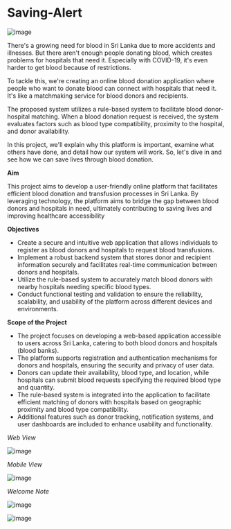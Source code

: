 # Saving-Alert

![image](https://github.com/user-attachments/assets/2cceb63a-69d2-4468-85de-4532984b86f6)


There's a growing need for blood in Sri Lanka due to more accidents and illnesses. But there aren't enough people donating blood, which creates problems for hospitals that need it. Especially with COVID-19, it's even harder to get blood because of restrictions.

To tackle this, we're creating an online blood donation application where people who want to donate blood can connect with hospitals that need it. It's like a matchmaking service for blood donors and recipients.

The proposed system utilizes a rule-based system to facilitate blood donor-hospital matching. When a blood donation request is received, the system evaluates factors such as blood type compatibility, proximity to the hospital, and donor availability.

In this project, we'll explain why this platform is important, examine what others have done, and detail how our system will work. So, let's dive in and see how we can save lives through blood donation.

**Aim**

This project aims to develop a user-friendly online platform that facilitates efficient blood donation and transfusion processes in Sri Lanka. By leveraging technology, the platform aims to bridge the gap between blood donors and hospitals in need, ultimately contributing to saving lives and improving healthcare accessibility

**Objectives**

- Create a secure and intuitive web application that allows individuals to register as blood donors and hospitals to request blood transfusions.
- Implement a robust backend system that stores donor and recipient information securely and facilitates real-time communication between donors and hospitals.
- Utilize the rule-based system to accurately match blood donors with nearby hospitals needing specific blood types.
- Conduct functional testing and validation to ensure the reliability, scalability, and usability of the platform across different devices and environments.


**Scope of the Project**

- The project focuses on developing a web-based application accessible to users across Sri Lanka, catering to both blood donors and hospitals (blood banks).
- The platform supports registration and authentication mechanisms for donors and hospitals, ensuring the security and privacy of user data.
- Donors can update their availability, blood type, and location, while hospitals can submit blood requests specifying the required blood type and quantity.
- The rule-based system is integrated into the application to facilitate efficient matching of donors with hospitals based on geographic proximity and blood type compatibility.
- Additional features such as donor tracking, notification systems, and user dashboards are included to enhance usability and functionality.


*Web View*                                                                                            

![image](https://github.com/user-attachments/assets/6347d2f5-68b6-44ee-9ad3-bafcdd687dfd)              

*Mobile View*

![image](https://github.com/user-attachments/assets/51dea0b2-c510-49a4-9d03-2083cff6695b)

*Welcome Note*

![image](https://github.com/user-attachments/assets/6b05be5b-1435-455f-9da8-1d0d89f15822)

![image](https://github.com/user-attachments/assets/72bd19eb-af6b-45f6-a3a3-1c8c60980ab5)


